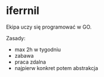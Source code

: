 # iferrnil

Ekipa uczy się programować w GO.

Zasady:
- max 2h w tygodniu
- zabawa
- praca zdalna
- najpierw konkret potem abstrakcja
